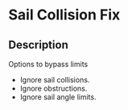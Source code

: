 ﻿# Sail Collision Fix

## Description

Options to bypass limits

- Ignore sail collisions.
- Ignore obstructions.
- Ignore sail angle limits.